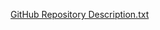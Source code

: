 [GitHub Repository Description.txt](https://github.com/user-attachments/files/18115090/GitHub.Repository.Description.txt)
